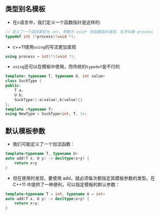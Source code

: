## 类型别名模板

- 在c语言中，我们定义一个函数指针是这样的:

```c
// 定义了一个返回类型为 int，参数为 void* 的函数指针类型，名字叫做 process
typedef int (*process)(void *);
```

- c++11使用`using`的写法更加直观

```cpp
using process = int(*)(void *);
```

- `using`还可以在模板中使用，而传统的`typedef`是不行的

```cpp
template< typename T, typename U, int value>
class SuckType {
public:
    T a;
    U b;
    SuckType():a(value),b(value){}
};
template <typename T>
using NewType = SuckType<int, T, 1>;
```


## 默认模板参数

- 我们可能定义了一个加法函数：

```cpp
template<typename T, typename U>
auto add(T x, U y) -> decltype(x+y) {
    return x+y
}
```

- 但在使用时发现，要使用 add，就必须每次都指定其模板参数的类型。在 C++11 中提供了一种便利，可以指定模板的默认参数：

```cpp
template<typename T = int, typename U = int>
auto add(T x, U y) -> decltype(x+y) {
    return x+y;
}
```
